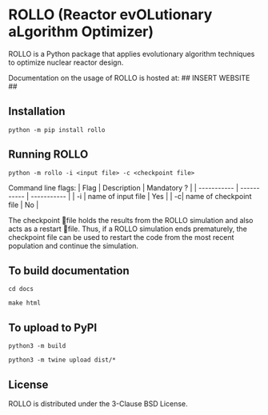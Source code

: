 # ROLLO (Reactor evOLutionary aLgorithm Optimizer)

ROLLO is a Python package that applies evolutionary algorithm techniques to optimize nuclear reactor design.

Documentation on the usage of ROLLO is hosted at: ## INSERT WEBSITE ##

## Installation 
`python -m pip install rollo`

## Running ROLLO 
`python -m rollo -i <input file> -c <checkpoint file>`

Command line flags: 
| Flag | Description | Mandatory ? |
| ----------- | ----------- | ----------- |
| -i | name of input file | Yes |
| -c| name of checkpoint file | No |

The checkpoint file holds the results from the ROLLO simulation and also acts 
as a restart file. Thus, if a ROLLO simulation ends prematurely, the checkpoint 
file can be used to restart the code from the most recent population and 
continue the simulation.

## To build documentation 
`cd docs` 

`make html`

## To upload to PyPI
`python3 -m build`

`python3 -m twine upload dist/*`

## License 
ROLLO is distributed under the 3-Clause BSD License.
